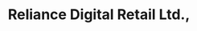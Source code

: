 ---
title: "Reliance Digital Retail Ltd.,"
url: /bangalore/reliance-digital-retail-ltd/
shop: electronics
---